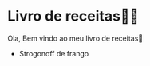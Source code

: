 # Livro de receitas:man_cook:

Ola, Bem vindo ao meu livro de receitas:wave:
 - Strogonoff de frango
